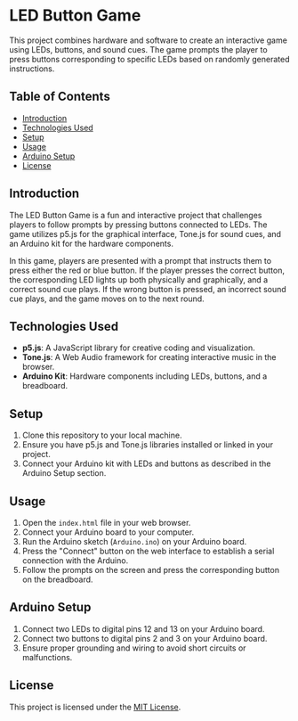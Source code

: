 # LED Button Game

This project combines hardware and software to create an interactive game using LEDs, buttons, and sound cues. The game prompts the player to press buttons corresponding to specific LEDs based on randomly generated instructions.

## Table of Contents

- [Introduction](#introduction)
- [Technologies Used](#technologies-used)
- [Setup](#setup)
- [Usage](#usage)
- [Arduino Setup](#arduino-setup)
- [License](#license)

## Introduction

The LED Button Game is a fun and interactive project that challenges players to follow prompts by pressing buttons connected to LEDs. The game utilizes p5.js for the graphical interface, Tone.js for sound cues, and an Arduino kit for the hardware components.

In this game, players are presented with a prompt that instructs them to press either the red or blue button. If the player presses the correct button, the corresponding LED lights up both physically and graphically, and a correct sound cue plays. If the wrong button is pressed, an incorrect sound cue plays, and the game moves on to the next round.

## Technologies Used

- **p5.js**: A JavaScript library for creative coding and visualization.
- **Tone.js**: A Web Audio framework for creating interactive music in the browser.
- **Arduino Kit**: Hardware components including LEDs, buttons, and a breadboard.

## Setup

1. Clone this repository to your local machine.
2. Ensure you have p5.js and Tone.js libraries installed or linked in your project.
3. Connect your Arduino kit with LEDs and buttons as described in the Arduino Setup section.

## Usage

1. Open the `index.html` file in your web browser.
2. Connect your Arduino board to your computer.
3. Run the Arduino sketch (`Arduino.ino`) on your Arduino board.
4. Press the "Connect" button on the web interface to establish a serial connection with the Arduino.
5. Follow the prompts on the screen and press the corresponding button on the breadboard.

## Arduino Setup

1. Connect two LEDs to digital pins 12 and 13 on your Arduino board.
2. Connect two buttons to digital pins 2 and 3 on your Arduino board.
3. Ensure proper grounding and wiring to avoid short circuits or malfunctions.

## License

This project is licensed under the [MIT License](LICENSE).
